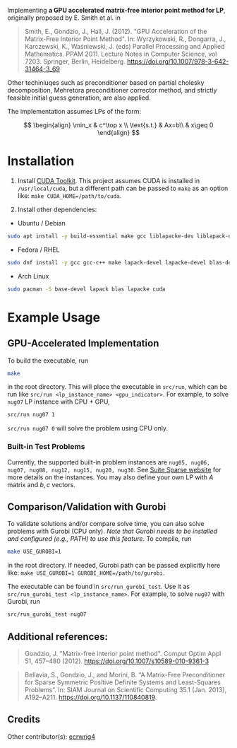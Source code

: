 Implementing **a GPU accelerated matrix-free interior point method for LP**, originally proposed by E. Smith et al. in
> Smith, E., Gondzio, J., Hall, J. (2012). "GPU Acceleration of the Matrix-Free Interior Point Method". In: Wyrzykowski, R., Dongarra, J., Karczewski, K., Waśniewski, J. (eds) Parallel Processing and Applied Mathematics. PPAM 2011. Lecture Notes in Computer Science, vol 7203. Springer, Berlin, Heidelberg. <https://doi.org/10.1007/978-3-642-31464-3_69>

Other techiniuqes such as preconditioner based on partial cholesky decomposition, Mehretora preconditioner corrector method, and strictly feasible initial guess generation, are also applied.

The implementation assumes LPs of the form:

$$
\begin{align}
\min_x & c^\top x \\
\text{s.t.} & Ax=b\\
& x\geq 0
\end{align}
$$

# Installation
1. Install [CUDA Toolkit](https://developer.nvidia.com/cuda-downloads). This project assumes CUDA is installed in `/usr/local/cuda`, but a different path can be passed to `make` as an option like: `make CUDA_HOME=/path/to/cuda`.

2. Install other dependencies:

- Ubuntu / Debian

```sh
sudo apt install -y build-essential make gcc liblapacke-dev liblapack-dev libblas-dev
```

- Fedora / RHEL

```sh
sudo dnf install -y gcc gcc-c++ make lapack-devel lapacke-devel blas-devel
```

- Arch Linux

```sh
sudo pacman -S base-devel lapack blas lapacke cuda
```

# Example Usage
## GPU-Accelerated Implementation
To build the executable, run
```sh
make
```
in the root directory. This will place the executable in `src/run`, which can be run like `src/run <lp_instance_name> <gpu_indicator>`. 
For example, to solve `nug07` LP instance with CPU + GPU,
```sh
src/run nug07 1
```
`src/run nug07 0` will solve the problem using CPU only.
### Built-in Test Problems
Currently, the supported built-in problem instances are `nug05, nug06, nug07, nug08, nug12, nug15, nug20, nug30`.
See [Suite Sparse website](https://www.cise.ufl.edu/research/sparse/matrices/Qaplib/) for more details on the instances.
You may also define your own LP with $A$ matrix and $b, c$ vectors.

## Comparison/Validation with Gurobi
To validate solutions and/or compare solve time, you can also solve problems with Gurobi (CPU only).
*Note that Gurobi needs to be installed and configured (e.g., PATH) to use this feature*.
To compile, run
```sh
make USE_GUROBI=1
```
in the root directory. 
If needed, Gurobi path can be passed explicitly here like: `make USE_GUROBI=1 GUROBI_HOME=/path/to/gurobi`.

The executable can be found in `src/run_gurobi_test`. Use it as `src/run_gurobi_test <lp_instance_name>`.
For example, to solve `nug07` with Gurobi, run

```sh
src/run_gurobi_test nug07
```

## Additional references:
> Gondzio, J. "Matrix-free interior point method". Comput Optim Appl 51, 457–480 (2012). https://doi.org/10.1007/s10589-010-9361-3

> Bellavia, S., Gondzio, J., and Morini, B. “A Matrix-Free Preconditioner for Sparse
Symmetric Positive Definite Systems and Least-Squares Problems”. In: SIAM Journal on Scientific
Computing 35.1 (Jan. 2013), A192–A211. https://doi.org/10.1137/110840819.

## Credits
Other contributor(s): [ecrwrig4](https://github.com/ecwrig4)
